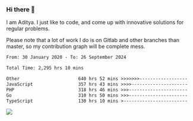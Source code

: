 ### Hi there 👋

I am Aditya. I just like to code, and come up with innovative solutions for regular problems.

Please note that a lot of work I do is on Gitlab and other branches than master, so my contribution graph will be complete mess.

<!--START_SECTION:waka-->

```txt
From: 30 January 2020 - To: 26 September 2024

Total Time: 2,295 hrs 10 mins

Other                      640 hrs 52 mins >>>>>>>------------------   27.92 %
JavaScript                 357 hrs 43 mins >>>>---------------------   15.59 %
PHP                        318 hrs 46 mins >>>----------------------   13.89 %
Go                         310 hrs 50 mins >>>----------------------   13.54 %
TypeScript                 130 hrs 10 mins >------------------------   05.67 %
```

<!--END_SECTION:waka-->

![](https://komarev.com/ghpvc/?username=BrainBuzzer)
